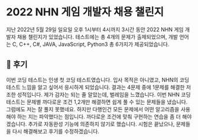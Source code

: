 # 2022 NHN 게임 개발자 채용 챌린지

지난 2022년 5월 29일 일요일 오후 1시부터 4시까지 3시간 동안 2022 NHN 게임 개발자 채용 챌린지가 있었습니다. 
테스트에는 총 4개의 문제가 출제되었으며, 개발 언어는 C, C++, C#, JAVA, JavaScript, Python3 총 6가지가 제공되었습니다.

## 🙇‍ 후기

이번 코딩 테스트는 인생 첫 코딩 테스트였습니다. 입사 목적은 아니였고, NHN의 코딩테스트 느낌을 알고 싶어서 응시하게 되었습니다. 
결과는 4문제 중에 1문제를 해결한 저조한 성적입니다. 제가 감자는 되는 줄 알았는데, 벌레임을 느꼈습니다.
이번 NHN 코딩테스트는 문제별 까다로운 조건 1,2개만 해결하면 쉽게 풀 수 있는 문제들을 냈습니다. 그럼에도 저는 잘 풀지 못했네요.
하지만 다행인건 모든 문제에서 어떤 알고리즘을 사용해야 하는 지는 파악했다는 점입니다. 까다로운 조건에 맞춰 구현하는 연습을 좀 더 해야겠습니다.
추가로 자동완성 기능에 의존하지 않기로 했습니다. 시험은 끝났으나, 문제들을 다시 해결해보고 후기를 수정하겠습니다.
